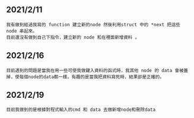 ## 2021/2/11
    我有做到經過我寫的 function 建立新的node 然後利用struct 中的 *next 把這些 node 串起來。
    目前還沒有做到自己下指令，建立新的 node 和在裡面新增資料 。  
## 2021/2/16
	目前遇到的問題是當我在用一些可使我做鍵入資料的函式時，我其他 node 的 data 會被蓋掉，使每個node的data都一樣，有趣的是當我把資料寫死時，結果卻是正確的。
## 2021/2/19
	目前我做到的是根據對程式輸入的cmd 和 data 去做新增node和刪除data
